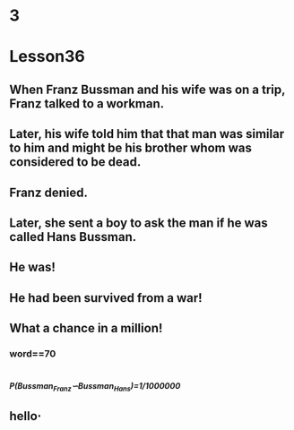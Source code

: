 # 3
# Lesson36
## When Franz Bussman and his wife was on a trip, Franz talked to a workman.
## Later, his wife told him that that man was similar to him and might be his brother whom was considered to be dead.
## Franz denied.
## Later, she sent a boy to ask the man if he was called Hans Bussman.
## He was!
## He had been survived from a war!
## What a chance in a million!
### word==70
# 
# 
# 
# 
# 
# 
# 
# 
# 
# 
# 
# 
# 
# 
##### P(Bussman<sub>Franz</sub>∽Bussman<sub>Hans</sub>)=1/1000000
## hello${\cdot}$